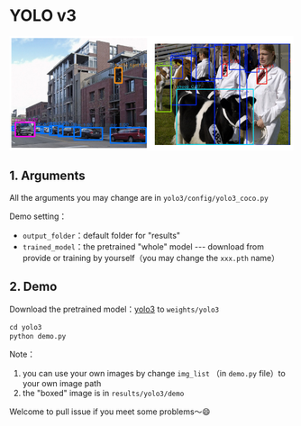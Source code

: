 # YOLO v3

![](../png/demo_yolo3.png)

## 1. Arguments

All the arguments you may change are in  `yolo3/config/yolo3_coco.py`

Demo setting：

- `output_folder`：default folder for "results" 
- `trained_model`：the pretrained "whole" model --- download from provide or training by yourself（you may change the `xxx.pth` name）

## 2. Demo

Download the pretrained model：[yolo3]() to `weights/yolo3`

```shell
cd yolo3
python demo.py
```

Note：

1. you can use your own images by change `img_list` （in `demo.py` file）to your own image path
2. the "boxed" image is in `results/yolo3/demo`



Welcome to pull issue if you meet some problems～:smile: